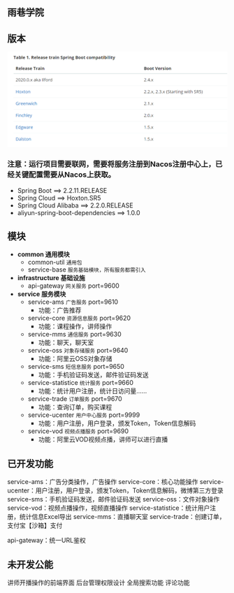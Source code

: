 ## 雨巷学院

## 版本

![版本](./image/001.png)


### 注意：运行项目需要联网，需要将服务注册到Nacos注册中心上，已经关键配置需要从Nacos上获取。

* Spring Boot          ==> 2.2.11.RELEASE
* Spring Cloud         ==> Hoxton.SR5
* Spring Cloud Alibaba ==> 2.2.0.RELEASE
* aliyun-spring-boot-dependencies ==> 1.0.0

## 模块
* **common 通用模块**
    * common-util `通用包`
    * service-base `服务基础模块，所有服务都需引入`
* **infrastructure 基础设施**
    * api-gateway `网关服务`    port=9600
* **service 服务模块**
    * service-ams           `广告服务` port=9610
        * 功能：广告推荐
    * service-core          `资源信息服务` port=9620
        * 功能：课程操作，讲师操作
    * service-mms           `通信服务` port=9630
        * 功能：聊天，聊天室
    * service-oss           `对象存储服务` port=9640
        * 功能：阿里云OSS对象存储
    * service-sms           `短信息服务` port=9650
        * 功能：手机验证码发送，邮件验证码发送
    * service-statistice    `统计服务` port=9660
        * 功能：统计用户注册，统计日访问量......
    * service-trade         `订单服务` port=9670
        * 功能：查询订单，购买课程
    * service-ucenter       `用户中心服务` port=9999
        * 功能：用户注册，用户登录，颁发Token，Token信息解码
    * service-vod           `视频点播服务` port=9690
        * 功能：阿里云VOD视频点播，讲师可以进行直播

    
    
## 已开发功能

service-ams：广告分类操作，广告操作
service-core：核心功能操作
service-ucenter：用户注册，用户登录，颁发Token，Token信息解码，微博第三方登录
service-sms：手机验证码发送，邮件验证码发送
service-oss：文件对象操作
service-vod：视频点播操作，视频直播操作
service-statistice：统计用户注册，统计信息Excel导出
service-mms：直播聊天室
service-trade：创建订单，支付宝【沙箱】支付

api-gateway：统一URL鉴权


## 未开发公能

讲师开播操作的前端界面
后台管理权限设计
全局搜索功能
评论功能
